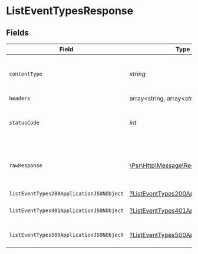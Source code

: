 # ListEventTypesResponse


## Fields

| Field                                                                                                        | Type                                                                                                         | Required                                                                                                     | Description                                                                                                  |
| ------------------------------------------------------------------------------------------------------------ | ------------------------------------------------------------------------------------------------------------ | ------------------------------------------------------------------------------------------------------------ | ------------------------------------------------------------------------------------------------------------ |
| `contentType`                                                                                                | *string*                                                                                                     | :heavy_check_mark:                                                                                           | HTTP response content type for this operation                                                                |
| `headers`                                                                                                    | array<string, array<*string*>>                                                                               | :heavy_minus_sign:                                                                                           | N/A                                                                                                          |
| `statusCode`                                                                                                 | *int*                                                                                                        | :heavy_check_mark:                                                                                           | HTTP response status code for this operation                                                                 |
| `rawResponse`                                                                                                | [\Psr\Http\Message\ResponseInterface](https://www.php-fig.org/psr/psr-7/#33-psrhttpmessageresponseinterface) | :heavy_minus_sign:                                                                                           | Raw HTTP response; suitable for custom response parsing                                                      |
| `listEventTypes200ApplicationJSONObject`                                                                     | [?ListEventTypes200ApplicationJSON](../../models/operations/ListEventTypes200ApplicationJSON.md)             | :heavy_minus_sign:                                                                                           | OK                                                                                                           |
| `listEventTypes401ApplicationJSONObject`                                                                     | [?ListEventTypes401ApplicationJSON](../../models/operations/ListEventTypes401ApplicationJSON.md)             | :heavy_minus_sign:                                                                                           | General error response                                                                                       |
| `listEventTypes500ApplicationJSONObject`                                                                     | [?ListEventTypes500ApplicationJSON](../../models/operations/ListEventTypes500ApplicationJSON.md)             | :heavy_minus_sign:                                                                                           | General error response                                                                                       |